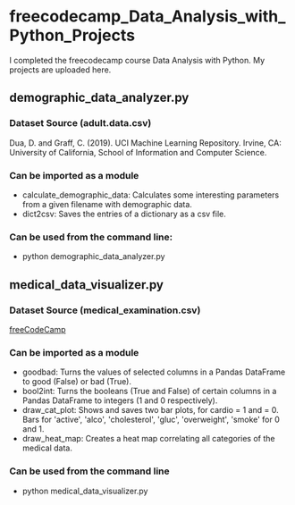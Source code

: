 # freecodecamp_Data_Analysis_with_Python_Projects
I completed the freecodecamp course Data Analysis with Python. My projects are uploaded here.

## demographic_data_analyzer.py
### Dataset Source (adult.data.csv)
Dua, D. and Graff, C. (2019). UCI Machine Learning Repository. Irvine, CA: University of California, School of Information and Computer Science.
### Can be imported as a module
* calculate_demographic_data:  Calculates some interesting parameters from a given filename with demographic data.
* dict2csv: Saves the entries of a dictionary as a csv file.
### Can be used from the command line:
* python demographic_data_analyzer.py <filename>

## medical_data_visualizer.py
### Dataset Source (medical_examination.csv)
[freeCodeCamp](https://gitpod.io/?autostart=true#https://github.com/freeCodeCamp/boilerplate-medical-data-visualizer/)
### Can be imported as a module
* goodbad: Turns the values of selected columns in a Pandas DataFrame to good (False) or bad (True).
* bool2int: Turns the booleans (True and False) of certain columns in a Pandas DataFrame to integers (1 and 0 respectively).
* draw_cat_plot: Shows and saves two bar plots, for cardio = 1 and = 0. Bars for 'active', 'alco', 'cholesterol', 'gluc', 'overweight', 'smoke' for 0 and 1.
* draw_heat_map: Creates a heat map correlating all categories of the medical data.
### Can be used from the command line
* python medical_data_visualizer.py
